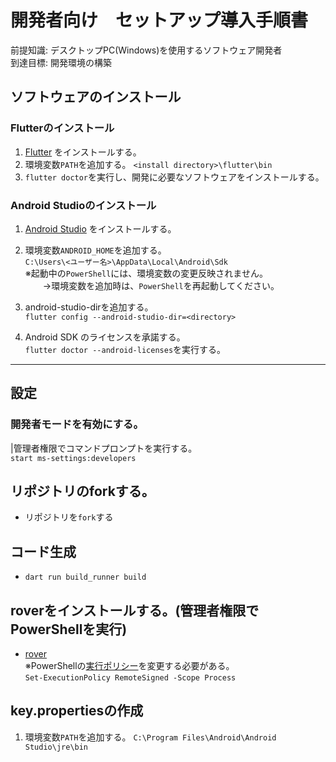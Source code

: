 # 開発者向け　セットアップ導入手順書

前提知識: デスクトップPC(Windows)を使用するソフトウェア開発者  
到達目標: 開発環境の構築  

## ソフトウェアのインストール
### Flutterのインストール
1. [Flutter](https://docs.flutter.dev/get-started/install/windows) をインストールする。
1.  環境変数`PATH`を追加する。 
   `<install directory>\flutter\bin`
1. `flutter doctor`を実行し、開発に必要なソフトウェアをインストールする。

### Android Studioのインストール
1. [Android Studio](https://docs.flutter.dev/get-started/install/windows#android-setup) をインストールする。

1. 環境変数`ANDROID_HOME`を追加する。  
`C:\Users\<ユーザー名>\AppData\Local\Android\Sdk`  
  ※起動中の`PowerShell`には、環境変数の変更反映されません。  
　　→環境変数を追加時は、`PowerShell`を再起動してください。
1. android-studio-dirを追加する。  
 `flutter config --android-studio-dir=<directory>`
1. Android SDK のライセンスを承諾する。  
   `flutter doctor --android-licenses`を実行する。

---

## 設定
### 開発者モードを有効にする。
|管理者権限でコマンドプロンプトを実行する。  
`start ms-settings:developers`

## リポジトリのforkする。
- リポジトリを`fork`する
## コード生成
- `dart run build_runner build`
## roverをインストールする。(管理者権限でPowerShellを実行)
- [rover](https://www.apollographql.com/docs/rover/getting-started/#windows-powershell-installer)  
※PowerShellの[実行ポリシー](https://learn.microsoft.com/ja-jp/powershell/module/microsoft.powershell.core/about/about_execution_policies)を変更する必要がある。  
  `Set-ExecutionPolicy RemoteSigned -Scope Process`

## key.propertiesの作成
1. 環境変数`PATH`を追加する。 
`C:\Program Files\Android\Android Studio\jre\bin`

